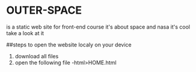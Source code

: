 # OUTER-SPACE
is a static web site for front-end course
it's about space and nasa it's cool take a look at it 


##steps to open the website localy on your device
1. download all files 
2. open the following file 
    -html>HOME.html
    
    
